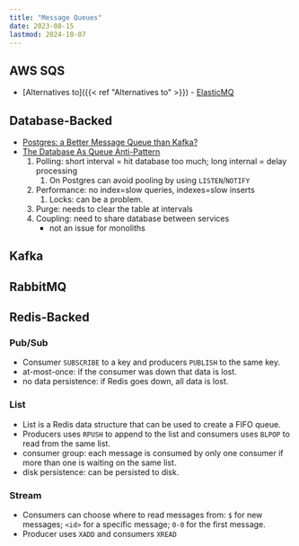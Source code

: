 ```yaml
---
title: "Message Queues"
date: 2023-08-15
lastmod: 2024-10-07
---
```


## AWS SQS
- [Alternatives to]({{< ref "Alternatives to" >}}) - [ElasticMQ](https://github.com/softwaremill/elasticmq)

## Database-Backed
- [Postgres: a Better Message Queue than Kafka?](https://dagster.io/blog/skip-kafka-use-postgres-message-queue)
- [The Database As Queue Anti-Pattern](http://mikehadlow.blogspot.com/2012/04/database-as-queue-anti-pattern.html)
	1. Polling: short interval = hit database too much; long internal = delay processing
		1. On Postgres can avoid pooling by using `LISTEN`/`NOTIFY`
	2. Performance: no index=slow queries, indexes=slow inserts
		1. Locks: can be a problem.
	3. Purge: needs to clear the table at intervals
	4. Coupling: need to share database between services
		- not an issue for monoliths

## Kafka


## RabbitMQ


## Redis-Backed
### Pub/Sub
- Consumer `SUBSCRIBE` to a key and producers `PUBLISH` to the same key.
- at-most-once: if the consumer was down that data is lost.
- no data persistence: if Redis goes down, all data is lost.
### List
- List is a Redis data structure that can be used to create a FIFO queue.
- Producers uses `RPUSH` to append to the list and consumers uses `BLPOP` to read from the same list.
- consumer group: each message is consumed by only one consumer if more than one is waiting on the same list.
- disk persistence: can be persisted to disk.
### Stream
- Consumers can choose where to read messages from: `$` for new messages; `<id>` for a specific message; `0-0` for the first message.
- Producer uses `XADD` and consumers `XREAD`
